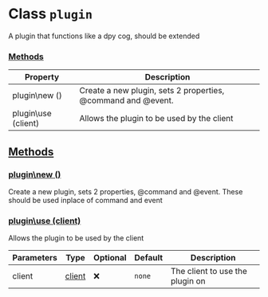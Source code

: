 
# Class `plugin`
A plugin that functions like a dpy cog, should be extended









### [Methods](#Methods)
| Property | Description |
| -------- | ----------- |
| plugin\new () | Create a new plugin, sets 2 properties, @command and @event. |
| plugin\use (client) | Allows the plugin to be used by the client |



## [Methods](#Methods)

### [plugin\new ()](#plugin\new)
Create a new plugin, sets 2 properties, @command and @event.  These should be used inplace of command and event










### [plugin\use (client)](#plugin\use)
Allows the plugin to be used by the client



| Parameters | Type | Optional | Default | Description |
| --------------- | ---- | -------- | ------- | ----------- |
| client | <a class="type" href="../classes/client.md#">client</a> | ❌ | `none` |  The client to use the plugin on |












